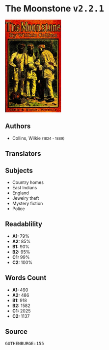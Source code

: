 # The Moonstone <kbd>v2.2.1</kbd>

![](./cover.medium.jpg "")

## Authors


 - Collins, Wilkie <small>(1824 - 1889)</small>

## Translators



## Subjects


 - Country homes
 - East Indians
 - England
 - Jewelry theft
 - Mystery fiction
 - Police

## Readablility


 - **A1:** 79%
 - **A2:** 85%
 - **B1:** 90%
 - **B2:** 95%
 - **C1:** 99%
 - **C2:** 100%

## Words Count


 - **A1:** 490
 - **A2:** 486
 - **B1:** 918
 - **B2:** 1582
 - **C1:** 2025
 - **C2:** 1137

## Source


<kbd>GUTHENBURGE:155</kbd>
